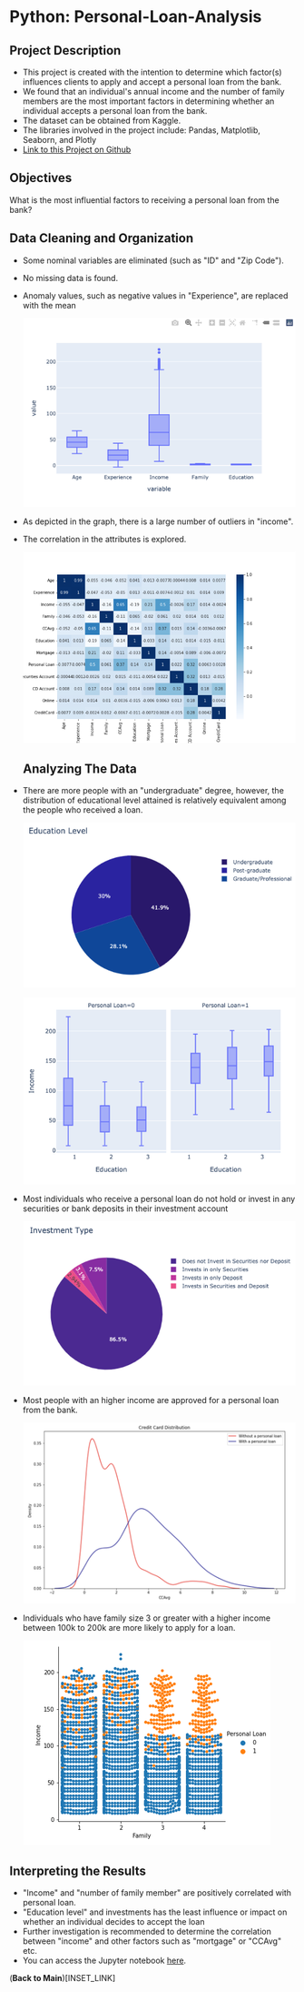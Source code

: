 # Python: Personal-Loan-Analysis



## Project Description

- This project is created with the intention to determine which factor(s) influences clients to apply and accept a personal loan from the bank. 
- We found that an individual's annual income and the number of family members are the most important factors in determining whether an individual accepts a personal loan from the bank.
- The dataset can be obtained from Kaggle.
- The libraries involved in the project include: Pandas, Matplotlib, Seaborn, and Plotly
- [Link to this Project on Github](https://github.com/ewang58/Personal-Loan-Analysis/blob/master/Code/Finance_data_analysis.ipynb)



## Objectives

What is the most influential factors to receiving a personal loan from the bank?



## Data Cleaning and Organization

- Some nominal variables are eliminated (such as "ID" and "Zip Code").

- No missing data is found.

- Anomaly values, such as negative values in "Experience", are replaced with the mean

  ![outliers](Images/outliers.png)

- As depicted in the graph, there is a large number of outliers in "income".

- The correlation in the attributes is explored.

  ![heatmap](Images/heatmap.png)

  ## Analyzing The Data

- There are more people with an "undergraduate" degree, however, the distribution of educational level attained is relatively equivalent among the people who received a loan. 

  ![pie_education_level](Images/pie_education_level.png)

  ![bar_education_level](Images/bar_education_level.png)



- Most individuals who receive a personal loan do not hold or invest in any securities or bank deposits in their investment account

  ![pie_investment_type](Images/pie_investment_type.png)



- Most people with an higher income are approved for a personal loan from the bank.

  ![credit_card_distribution](Images/credit_card_distribution.png)



- Individuals who have family size 3 or greater with a higher income between 100k to 200k are more likely to apply for a loan.

  ![catplot](Images/catplot.png)





## Interpreting the Results

- "Income" and "number of family member" are positively correlated with personal loan.
- "Education level" and investments has the least influence or impact on whether an individual decides to accept the loan
- Further investigation is recommended to determine the correlation between "income" and other factors such as "mortgage" or "CCAvg" etc.
- You can access the Jupyter notebook [here](https://github.com/ewang58/Personal-Loan-Analysis/blob/master/Code/Finance_data_analysis.ipynb).





(**Back to Main**)[INSET_LINK]
